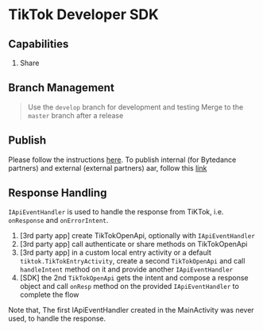 # TikTok Developer SDK
## Capabilities
1. Share

## Branch Management
> Use the `develop` branch for development and testing
> Merge to the `master` branch after a release

## Publish

Please follow the instructions [here](https://bytedance.feishu.cn/docs/doccnIVScHWfdpGNaayhv2gG7vd#).
To publish internal (for Bytedance partners) and external (external partners) aar, follow this [link](https://bytedance.feishu.cn/docs/doccnabOaizRNv1cbXJ74qWoE8c)

## Response Handling
`IApiEventHandler` is used to handle the response from TiKTok, i.e. `onResponse` and `onErrorIntent`.
1. [3rd party app] create TikTokOpenApi, optionally with `IApiEventHandler`
2. [3rd party app] call authenticate or share methods on TikTokOpenApi 
3. [3rd party app] in a custom local entry activity or a default `tiktok.TikTokEntryActivity`, create a second `TikTokOpenApi` and call `handleIntent` method on it and provide another `IApiEventHandler`
4. [SDK] the 2nd `TikTokOpenApi` gets the intent and compose a response object and call `onResp` method on the provided `IApiEventHandler` to complete the flow

Note that,
The first IApiEventHandler created in the MainActivity was never used, to handle the response.